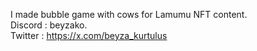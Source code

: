 I made bubble game with cows for Lamumu NFT content.  <br>
Discord : beyzako. <br>
Twitter : https://x.com/beyza_kurtulus <br>
